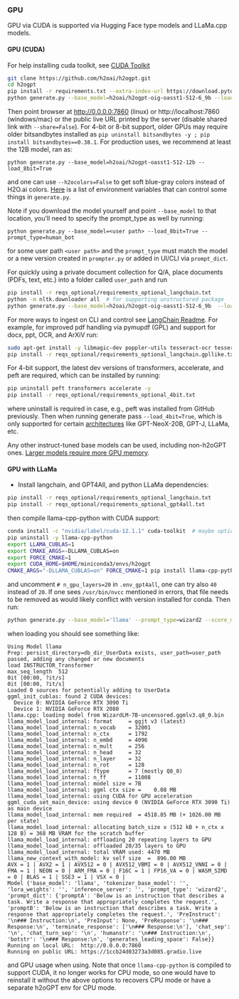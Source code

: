 ### GPU

GPU via CUDA is supported via Hugging Face type models and LLaMa.cpp models.

#### GPU (CUDA)

For help installing cuda toolkit, see [CUDA Toolkit](INSTALL.md#installing-cuda-toolkit)

```bash
git clone https://github.com/h2oai/h2ogpt.git
cd h2ogpt
pip install -r requirements.txt --extra-index-url https://download.pytorch.org/whl/cu117
python generate.py --base_model=h2oai/h2ogpt-oig-oasst1-512-6_9b --load_8bit=True
```
Then point browser at http://0.0.0.0:7860 (linux) or http://localhost:7860 (windows/mac) or the public live URL printed by the server (disable shared link with `--share=False`).  For 4-bit or 8-bit support, older GPUs may require older bitsandbytes installed as `pip uninstall bitsandbytes -y ; pip install bitsandbytes==0.38.1`.  For production uses, we recommend at least the 12B model, ran as:
```
python generate.py --base_model=h2oai/h2ogpt-oasst1-512-12b --load_8bit=True
```
and one can use `--h2ocolors=False` to get soft blue-gray colors instead of H2O.ai colors.  [Here](FAQ.md#what-envs-can-i-pass-to-control-h2ogpt) is a list of environment variables that can control some things in `generate.py`.

Note if you download the model yourself and point `--base_model` to that location, you'll need to specify the prompt_type as well by running:
```
python generate.py --base_model=<user path> --load_8bit=True --prompt_type=human_bot
```
for some user path `<user path>` and the `prompt_type` must match the model or a new version created in `prompter.py` or added in UI/CLI via `prompt_dict`.

For quickly using a private document collection for Q/A, place documents (PDFs, text, etc.) into a folder called `user_path` and run
```bash
pip install -r reqs_optional/requirements_optional_langchain.txt
python -m nltk.downloader all  # for supporting unstructured package
python generate.py --base_model=h2oai/h2ogpt-oig-oasst1-512-6_9b  --load_8bit=True --langchain_mode=UserData --user_path=user_path
```
For more ways to ingest on CLI and control see [LangChain Readme](README_LangChain.md).  For example, for improved pdf handling via pymupdf (GPL) and support for docx, ppt, OCR, and ArXiV run:
```bash
sudo apt-get install -y libmagic-dev poppler-utils tesseract-ocr tesseract-ocr libreoffice
pip install -r reqs_optional/requirements_optional_langchain.gpllike.txt
```

For 4-bit support, the latest dev versions of transformers, accelerate, and peft are required, which can be installed by running:
```bash
pip uninstall peft transformers accelerate -y
pip install -r reqs_optional/requirements_optional_4bit.txt
```
where uninstall is required in case, e.g., peft was installed from GitHub previously.  Then when running generate pass `--load_4bit=True`, which is only supported for certain [architectures](https://github.com/huggingface/peft#models-support-matrix) like GPT-NeoX-20B, GPT-J, LLaMa, etc.

Any other instruct-tuned base models can be used, including non-h2oGPT ones.  [Larger models require more GPU memory](FAQ.md#larger-models-require-more-gpu-memory).

#### GPU with LLaMa

* Install langchain, and GPT4All, and python LLaMa dependencies:
```bash
pip install -r reqs_optional/requirements_optional_langchain.txt
pip install -r reqs_optional/requirements_optional_gpt4all.txt
```
then compile llama-cpp-python with CUDA support:
```bash
conda install -c "nvidia/label/cuda-12.1.1" cuda-toolkit  # maybe optional
pip uninstall -y llama-cpp-python
export LLAMA_CUBLAS=1
export CMAKE_ARGS=-DLLAMA_CUBLAS=on
export FORCE_CMAKE=1
export CUDA_HOME=$HOME/miniconda3/envs/h2ogpt
CMAKE_ARGS="-DLLAMA_CUBLAS=on" FORCE_CMAKE=1 pip install llama-cpp-python==0.1.68 --no-cache-dir --verbose
```
and uncomment `# n_gpu_layers=20` in `.env_gpt4all`, one can try also `40` instead of `20`.  If one sees `/usr/bin/nvcc` mentioned in errors, that file needs to be removed as would likely conflict with version installed for conda.  Then run:
```bash
python generate.py --base_model='llama' --prompt_type=wizard2 --score_model=None --langchain_mode='UserData' --user_path=user_path
```
when loading you should see something like:
```text
Using Model llama
Prep: persist_directory=db_dir_UserData exists, user_path=user_path passed, adding any changed or new documents
load INSTRUCTOR_Transformer
max_seq_length  512
0it [00:00, ?it/s]
0it [00:00, ?it/s]
Loaded 0 sources for potentially adding to UserData
ggml_init_cublas: found 2 CUDA devices:
  Device 0: NVIDIA GeForce RTX 3090 Ti
  Device 1: NVIDIA GeForce RTX 2080
llama.cpp: loading model from WizardLM-7B-uncensored.ggmlv3.q8_0.bin
llama_model_load_internal: format     = ggjt v3 (latest)
llama_model_load_internal: n_vocab    = 32001
llama_model_load_internal: n_ctx      = 1792
llama_model_load_internal: n_embd     = 4096
llama_model_load_internal: n_mult     = 256
llama_model_load_internal: n_head     = 32
llama_model_load_internal: n_layer    = 32
llama_model_load_internal: n_rot      = 128
llama_model_load_internal: ftype      = 7 (mostly Q8_0)
llama_model_load_internal: n_ff       = 11008
llama_model_load_internal: model size = 7B
llama_model_load_internal: ggml ctx size =    0.08 MB
llama_model_load_internal: using CUDA for GPU acceleration
ggml_cuda_set_main_device: using device 0 (NVIDIA GeForce RTX 3090 Ti) as main device
llama_model_load_internal: mem required  = 4518.85 MB (+ 1026.00 MB per state)
llama_model_load_internal: allocating batch_size x (512 kB + n_ctx x 128 B) = 368 MB VRAM for the scratch buffer
llama_model_load_internal: offloading 20 repeating layers to GPU
llama_model_load_internal: offloaded 20/35 layers to GPU
llama_model_load_internal: total VRAM used: 4470 MB
llama_new_context_with_model: kv self size  =  896.00 MB
AVX = 1 | AVX2 = 1 | AVX512 = 0 | AVX512_VBMI = 0 | AVX512_VNNI = 0 | FMA = 1 | NEON = 0 | ARM_FMA = 0 | F16C = 1 | FP16_VA = 0 | WASM_SIMD = 0 | BLAS = 1 | SSE3 = 1 | VSX = 0 | 
Model {'base_model': 'llama', 'tokenizer_base_model': '', 'lora_weights': '', 'inference_server': '', 'prompt_type': 'wizard2', 'prompt_dict': {'promptA': 'Below is an instruction that describes a task. Write a response that appropriately completes the request.', 'promptB': 'Below is an instruction that describes a task. Write a response that appropriately completes the request.', 'PreInstruct': '\n### Instruction:\n', 'PreInput': None, 'PreResponse': '\n### Response:\n', 'terminate_response': ['\n### Response:\n'], 'chat_sep': '\n', 'chat_turn_sep': '\n', 'humanstr': '\n### Instruction:\n', 'botstr': '\n### Response:\n', 'generates_leading_space': False}}
Running on local URL:  http://0.0.0.0:7860
Running on public URL: https://1ccb24d03273a3d085.gradio.live
```
and GPU usage when using.  Note that once `llama-cpp-python` is compiled to support CUDA, it no longer works for CPU mode,
so one would have to reinstall it without the above options to recovers CPU mode or have a separate h2oGPT env for CPU mode.
